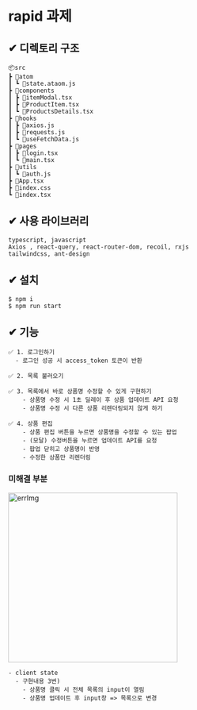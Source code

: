 # rapid 과제

## ✔ 디렉토리 구조

```
📦src
┣ 📂atom
┃ ┗ 📜state.ataom.js
┣ 📂components
┃ ┣ 📜itemModal.tsx
┃ ┣ 📜ProductItem.tsx
┃ ┗ 📜ProductsDetails.tsx
┣ 📂hooks
┃ ┣ 📜axios.js
┃ ┣ 📜requests.js
┃ ┗ 📜useFetchData.js
┣ 📂pages
┃ ┣ 📜login.tsx
┃ ┗ 📜main.tsx
┣ 📂utils
┃ ┗ 📜auth.js
┣ 📜App.tsx
┣ 📜index.css
┗ 📜index.tsx
```

## ✔ 사용 라이브러리

```
typescript, javascript
Axios , react-query, react-router-dom, recoil, rxjs
tailwindcss, ant-design
```

## ✔ 설치

```
$ npm i
$ npm run start
```


## ✔ 기능

```
✅ 1. 로그인하기
  - 로그인 성공 시 access_token 토큰이 반환

✅ 2. 목록 불러오기

✅ 3. 목록에서 바로 상품명 수정할 수 있게 구현하기
    - 상품명 수정 시 1초 딜레이 후 상품 업데이트 API 요청
    - 상품명 수정 시 다른 상품 리렌더링되지 않게 하기

✅ 4. 상품 편집
    - 상품 편집 버튼을 누르면 상품명을 수정할 수 있는 팝업
    - (모달) 수정버튼을 누르면 업데이트 API를 요청
    - 팝업 닫히고 상품명이 반영
    - 수정한 상품만 리렌더링
```


### 미해결 부분

<img width="342" alt="errImg" src="https://user-images.githubusercontent.com/57528886/208594322-b57163e1-fede-4a1b-ae8b-4d16899c89a8.png">

```
- client state
  - 구현내용 3번)
    - 상품명 클릭 시 전체 목록의 input이 열림
    - 상품명 업데이트 후 input창 => 목록으로 변경
```
